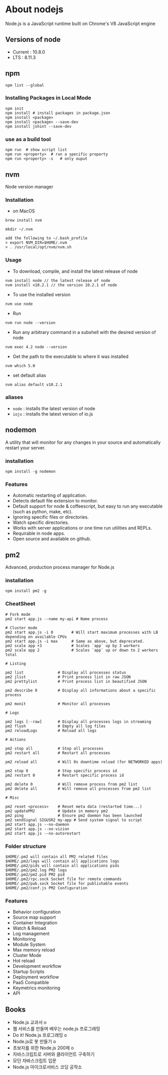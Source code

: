 # About nodejs

Node.js is a JavaScript runtime built on Chrome's V8 JavaScript engine

## Versions of node
- Current : 10.8.0
- LTS : 8.11.3

## npm
```
npm list --global
```

### Installing Packages in Local Mode
```
npm init
npm install # install packages in package.json
npm install <package>
npm install <package> --save-dev
npm install jshint --save-dev
```

### use as a build tool
```
npm run  # show script list
npm run <property>  # run a specific property
npm run <property> -s   # only ouput
```

## nvm
Node version manager

### Installation
- on MacOS

```shell
brew install nvm
 
mkdir ~/.nvm

add the following to ~/.bash_profile
> export NVM_DIR=$HOME/.nvm
> . /usr/local/opt/nvm/nvm.sh
```

### Usage
- To download, compile, and install the latest release of node
```
nvm install node // the latest release of node
nvm install v10.2.1 // the version 10.2.1 of node
```

- To use the installed version
```
nvm use node
```

- Run
```
nvm run node --version
```

- Run any arbitrary command in a subshell with the desired version of node
```
nvm exec 4.2 node --version
```

- Get the path to the executable to where it was installed
```
nvm which 5.0
```

- set default alias
```
nvm alias default v10.2.1
```

### aliases
- `node` : installs the latest version of node
- `iojs` : installs the latest version of io.js


## nodemon
A utility that will monitor for any changes in your source and automatically restart your server.

### installation
```
npm install -g nodemon
```

### Features
- Automatic restarting of application.
- Detects default file extension to monitor.
- Default support for node & coffeescript, but easy to run any executable (such as python, make, etc).
- Ignoring specific files or directories.
- Watch specific directories.
- Works with server applications or one time run utilities and REPLs.
- Requirable in node apps.
- Open source and available on github.

## pm2
Advanced, production process manager for Node.js

### installation
```
npm install pm2 -g
```

### CheatSheet
```
# Fork mode
pm2 start app.js --name my-api # Name process

# Cluster mode
pm2 start app.js -i 0        # Will start maximum processes with LB depending on available CPUs
pm2 start app.js -i max      # Same as above, but deprecated.
pm2 scale app +3             # Scales `app` up by 3 workers
pm2 scale app 2              # Scales `app` up or down to 2 workers total

# Listing

pm2 list               # Display all processes status
pm2 jlist              # Print process list in raw JSON
pm2 prettylist         # Print process list in beautified JSON

pm2 describe 0         # Display all informations about a specific process

pm2 monit              # Monitor all processes

# Logs

pm2 logs [--raw]       # Display all processes logs in streaming
pm2 flush              # Empty all log files
pm2 reloadLogs         # Reload all logs

# Actions

pm2 stop all           # Stop all processes
pm2 restart all        # Restart all processes

pm2 reload all         # Will 0s downtime reload (for NETWORKED apps)

pm2 stop 0             # Stop specific process id
pm2 restart 0          # Restart specific process id

pm2 delete 0           # Will remove process from pm2 list
pm2 delete all         # Will remove all processes from pm2 list

# Misc

pm2 reset <process>    # Reset meta data (restarted time...)
pm2 updatePM2          # Update in memory pm2
pm2 ping               # Ensure pm2 daemon has been launched
pm2 sendSignal SIGUSR2 my-app # Send system signal to script
pm2 start app.js --no-daemon
pm2 start app.js --no-vizion
pm2 start app.js --no-autorestart
```

### Folder structure
```
$HOME/.pm2 will contain all PM2 related files
$HOME/.pm2/logs will contain all applications logs
$HOME/.pm2/pids will contain all applications pids
$HOME/.pm2/pm2.log PM2 logs
$HOME/.pm2/pm2.pid PM2 pid
$HOME/.pm2/rpc.sock Socket file for remote commands
$HOME/.pm2/pub.sock Socket file for publishable events
$HOME/.pm2/conf.js PM2 Configuration
```

### Features
- Behavior configuration
- Source map support
- Container Integration
- Watch & Reload
- Log management
- Monitoring
- Module System
- Max memory reload
- Cluster Mode
- Hot reload
- Development workflow
- Startup Scripts
- Deployment workflow
- PaaS Compatible
- Keymetrics monitoring
- API

## Books
- Node.js 교과서 o
- 웹 서비스를 만들며 배우는 node.js 프로그래밍
- Do it! Node.js 프로그래밍 o
- Node.js로 봇 만들기 o
- 초보자를 위한 Node.js 200제 o
- 자바스크립트로 서버와 클라이언트 구축하기
- 모던 자바스크립트 입문
- Node.js 마이크로서비스 코딩 공작소
